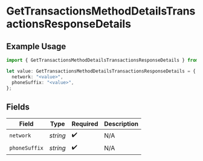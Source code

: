 # GetTransactionsMethodDetailsTransactionsResponseDetails

## Example Usage

```typescript
import { GetTransactionsMethodDetailsTransactionsResponseDetails } from "jani-payments/models/operations";

let value: GetTransactionsMethodDetailsTransactionsResponseDetails = {
  network: "<value>",
  phoneSuffix: "<value>",
};
```

## Fields

| Field              | Type               | Required           | Description        |
| ------------------ | ------------------ | ------------------ | ------------------ |
| `network`          | *string*           | :heavy_check_mark: | N/A                |
| `phoneSuffix`      | *string*           | :heavy_check_mark: | N/A                |